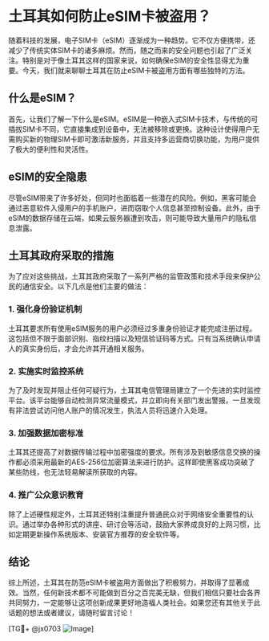 # 土耳其如何防止eSIM卡被盗用？

随着科技的发展，电子SIM卡（eSIM）逐渐成为一种趋势。它不仅方便携带，还减少了传统实体SIM卡的诸多麻烦。然而，随之而来的安全问题也引起了广泛关注。特别是对于像土耳其这样的国家来说，如何确保eSIM的安全性显得尤为重要。今天，我们就来聊聊土耳其在防止eSIM卡被盗用方面有哪些独特的方法。

## 什么是eSIM？

首先，让我们了解一下什么是eSIM。eSIM是一种嵌入式SIM卡技术，与传统的可插拔SIM卡不同，它直接集成到设备中，无法被移除或更换。这种设计使得用户无需购买新的物理SIM卡即可激活新服务，并且支持多运营商切换功能，为用户提供了极大的便利性和灵活性。

## eSIM的安全隐患

尽管eSIM带来了许多好处，但同时也面临着一些潜在的风险。例如，黑客可能会通过恶意软件入侵用户的手机账户，进而窃取个人信息甚至控制设备。此外，由于eSIM的数据存储在云端，如果云服务器遭到攻击，则可能导致大量用户的隐私信息泄露。

## 土耳其政府采取的措施

为了应对这些挑战，土耳其政府采取了一系列严格的监管政策和技术手段来保护公民的通信安全。以下几点是他们主要的做法：

### 1. 强化身份验证机制

土耳其要求所有使用eSIM服务的用户必须经过多重身份验证才能完成注册过程。这包括但不限于面部识别、指纹扫描以及短信验证码等方式。只有当系统确认申请人的真实身份后，才会允许其开通相关服务。

### 2. 实施实时监控系统

为了及时发现并阻止任何可疑行为，土耳其电信管理局建立了一个先进的实时监控平台。该平台能够自动检测异常流量模式，并立即向有关部门发出警报。一旦发现有非法尝试访问他人账户的情况发生，执法人员将迅速介入处理。

### 3. 加强数据加密标准

土耳其还提高了对数据传输过程中加密强度的要求。所有涉及到敏感信息交换的操作都必须采用最新的AES-256位加密算法来进行防护。这样即使黑客成功突破了某些防线，也无法轻易解读所获取的内容。

### 4. 推广公众意识教育

除了上述硬性规定外，土耳其还特别注重提升普通民众对于网络安全重要性的认识。通过举办各种形式的讲座、研讨会等活动，鼓励大家养成良好的上网习惯，比如定期更新操作系统版本、安装官方推荐的安全软件等。

## 结论

综上所述，土耳其在防范eSIM卡被盗用方面做出了积极努力，并取得了显著成效。当然，任何新技术都不可能做到百分之百完美无缺，但我们相信只要社会各界共同努力，一定能够让这项创新成果更好地造福人类社会。如果您还有其他关于此话题的想法或者建议，请随时留言讨论！

[TG💪+ @jx0703 ![Image](https://github.com/user-attachments/assets/dbca1d08-cadb-493c-b0ec-ad6f7a83f270)]